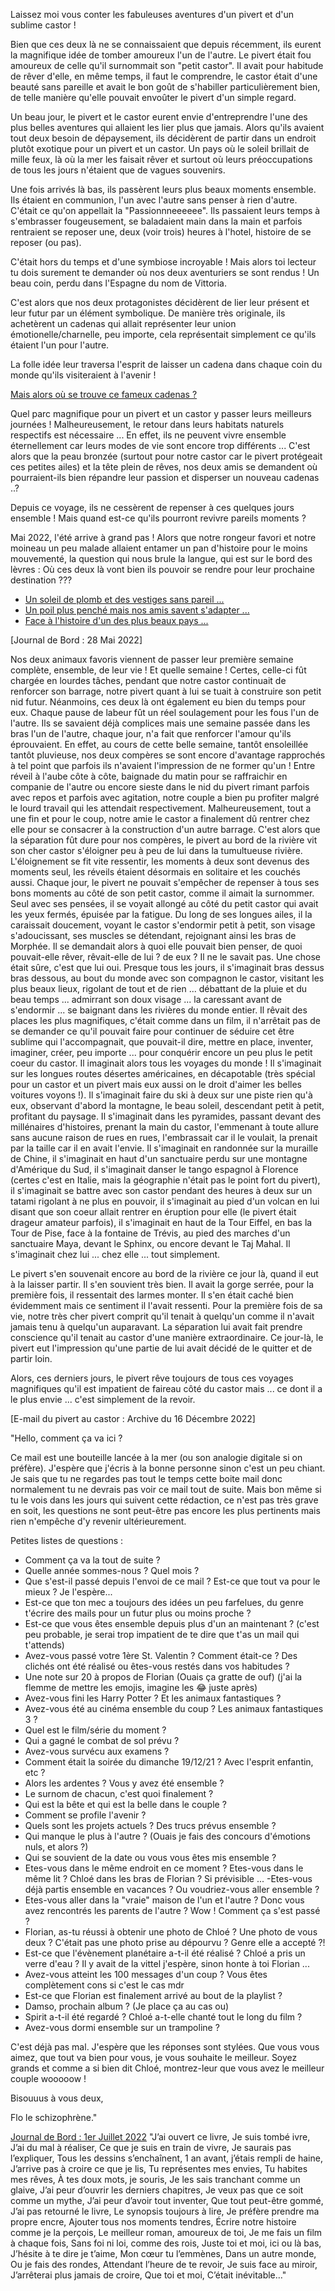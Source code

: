 Laissez moi vous conter les fabuleuses aventures d'un pivert et d'un sublime castor !

Bien que ces deux là ne se connaissaient que depuis récemment, ils eurent la magnifique idée de tomber amoureux l'un
de l'autre. Le pivert était fou amoureux de celle qu'il surnommait son "petit castor". Il avait pour habitude de 
rêver d'elle, en même temps, il faut le comprendre, le castor était d'une beauté sans pareille et avait le bon goût
de s'habiller particulièrement bien, de telle manière qu'elle pouvait envoûter le pivert d'un simple regard.

Un beau jour, le pivert et le castor eurent envie d'entreprendre l'une des plus belles aventures qui allaient les 
lier plus que jamais. Alors qu'ils avaient tout deux besoin de dépaysement, ils décidèrent de partir dans un endroit
plutôt exotique pour un pivert et un castor. Un pays où le soleil brillait de mille feux, là où la mer les faisait
rêver et surtout où leurs préoccupations de tous les jours n'étaient que de vagues souvenirs.

Une fois arrivés là bas, ils passèrent leurs plus beaux moments ensemble. Ils étaient en communion, l'un avec
l'autre sans penser à rien d'autre. C'était ce qu'on appellait la "Passionnneeeeee". Ils passaient leurs temps à
s'embrasser fougeusement, se baladaient main dans la main et parfois rentraient se reposer une, deux (voir trois)
heures à l'hotel, histoire de se reposer (ou pas).

C'était hors du temps et d'une symbiose incroyable ! Mais alors toi lecteur tu dois surement te demander où 
nos deux aventuriers se sont rendus ! Un beau coin, perdu dans l'Espagne du nom de Vittoria.

C'est alors que nos deux protagonistes décidèrent de lier leur présent et leur futur par un élément symbolique. De manière très originale, ils achetèrent un cadenas qui allait représenter leur union émotionelle/charnelle, peu importe, cela représentait simplement ce qu'ils étaient l'un pour l'autre. 

La folle idée leur traversa l'esprit de laisser un cadena dans chaque coin du monde qu'ils visiteraient à l'avenir ! 

[Mais alors où se trouve ce fameux cadenas ?](https://earth.google.com/web/search/42%c2%b050%2739%27%27N+2%c2%b040%2732%27%27W/@42.8441667,-2.6755556,528.52593762a,749.88611897d,35y,0h,45t,0r/data=ClwaMhIsGaVviKcNbEVAIYoJxbGJZwXAKhg0MsKwNTAnMzknJ04gMsKwNDAnMzInJ1cYAiABIiYKJAmkutX2iL0zQBGiutX2iL0zwBlZvGMm7GMfQCHj-bTXykhXwCgC)

Quel parc magnifique pour un pivert et un castor y passer leurs meilleurs journées ! Malheureusement, le retour dans leurs habitats naturels respectifs est nécessaire ... En effet, ils ne peuvent vivre ensemble éternellement car leurs modes de vie sont encore trop différents ... C'est alors que la peau bronzée (surtout pour notre castor car le pivert protégeait ces petites ailes) et la tête plein de rêves, nos deux amis se demandent où pourraient-ils bien répandre leur passion et disperser un nouveau cadenas ..?

Depuis ce voyage, ils ne cessèrent de repenser à ces quelques jours ensemble ! Mais quand est-ce qu'ils pourront revivre pareils moments ? 

Mai 2022, l'été arrive à grand pas ! Alors que notre rongeur favori et notre moineau un peu malade allaient entamer un pan d'histoire pour le moins mouvementé, la question qui nous brule la langue, qui est sur le bord des lèvres : Où ces deux là vont bien ils pouvoir se rendre pour leur prochaine destination ???

- [Un soleil de plomb et des vestiges sans pareil ...](https://earth.google.com/web/search/Ghiz%c3%a9e/@29.9772962,31.1324955,64.28935052a,900.52414138d,35y,0h,45t,0r/data=CnIaSBJCCiUweDE0NTg0ZjdkZTIzOWJiY2Q6MHhjYTc0NzQzNTVhNmUzNjhiGUyBcRUw-j1AIf5dnznrIT9AKgdHaGl6w6llGAIgASImCiQJdqFapmduRUAR5a1MzqFrRUAZ0OBNemo0BcAhpgtDmhd4BcAoAg)
- [Un poil plus penché mais nos amis savent s'adapter ...](https://earth.google.com/web/search/tour+de+pise/@43.722952,10.396597,32.22407251a,738.16875914d,35y,0h,45t,0r/data=CncaTRJHCiUweDEyZDU5MWE2YzQ0ZTg4Y2Q6MHgzMmVjYTliMWQ1NTRmYzAzGfVJ7rCJ3EVAIShiEcMOyyRAKgx0b3VyIGRlIHBpc2UYAiABIiYKJAnqiuTsqLlHQBFn2-KKLjdEQBn0HaSJDWk0QCFE-vDvdtcBwCgC)
- [Face à l'histoire d'un des plus beaux pays ...](https://earth.google.com/web/search/Acropolis,+Dionysiou+Areopagitou,+Athina+105+58,+Gr%c3%a8ce/@37.9696365,23.7268983,88.48305093a,811.77629663d,35y,0h,45t,0r/data=CqIBGngScgolMHgxNGExYmQxOWU1ZjgwNDEzOjB4NjYyYWE1NDQ4ZTkxMWY0NBkDQYAMHfxCQCGbBMoBFro3QCo3QWNyb3BvbGlzLCBEaW9ueXNpb3UgQXJlb3BhZ2l0b3UsIEF0aGluYSAxMDUgNTgsIEdyw6hjZRgCIAEiJgokCbcuVtKn_kJAEYPJRJLB-0JAGZ7j6kTRuDdAIRuTN7oKsjdAKAI)


[Journal de Bord : 28 Mai 2022]

Nos deux animaux favoris viennent de passer leur première semaine complète, ensemble, de leur vie ! Et quelle semaine ! Certes, celle-ci fût chargée en lourdes tâches, pendant que notre castor continuait de renforcer son barrage, notre pivert quant à lui se tuait à construire son petit nid futur. Néanmoins, ces deux là ont également eu bien du temps pour eux. Chaque pause de labeur fût un réel soulagement pour les fous l'un de l'autre. Ils se savaient déjà complices mais une semaine passée dans les bras l'un de l'autre, chaque jour, n'a fait que renforcer l'amour qu'ils éprouvaient. En effet, au cours de cette belle semaine, tantôt ensoleillée tantôt pluvieuse, nos deux compères se sont encore d'avantage rapprochés à tel point que parfois ils n'avaient l'impression de ne former qu'un ! Entre réveil à l'aube côte à côte, baignade du matin pour se raffraichir en companie de l'autre ou encore sieste dans le nid du pivert rimant parfois avec repos et parfois avec agitation, notre couple a bien pu profiter malgré le lourd travail qui les attendait respectivement. Malheureusement, tout a une fin et pour le coup, notre amie le castor a finalement dû rentrer chez elle pour se consacrer à la construction d'un autre barrage. C'est alors que la séparation fût dure pour nos compères, le pivert au bord de la rivière vit son cher castor s'éloigner peu à peu de lui dans la tumultueuse rivière. L'éloignement se fit vite ressentir, les moments à deux sont devenus des moments seul, les réveils étaient désormais en solitaire et les couchés aussi. Chaque jour, le pivert ne pouvait s'empêcher de repenser à tous ses bons moments au côté de son petit castor, comme il aimait la surnommer. Seul avec ses pensées, il se voyait allongé au côté du petit castor qui avait les yeux fermés, épuisée par la fatigue. Du long de ses longues ailes, il la caraissait doucement, voyant le castor s'endormir petit à petit, son visage s'adoucissant, ses muscles se détendant, rejoignant ainsi les bras de Morphée. Il se demandait alors à quoi elle pouvait bien penser, de quoi pouvait-elle rêver, rêvait-elle de lui ? de eux ? Il ne le savait pas. Une chose était sûre, c'est que lui oui. Presque tous les jours, il s'imaginait bras dessus bras dessous, au bout du monde avec son compagnon le castor, visitant les plus beaux lieux, rigolant de tout et de rien ... débattant de la pluie et du beau temps ... admirrant son doux visage ... la caressant avant de s'endormir ... se baignant dans les rivières du monde entier. Il rêvait des places les plus magnifiques, c'était comme dans un film, il n'arrêtait pas de se demander ce qu'il pouvait faire pour continuer de séduire cet être sublime qui l'accompagnait, que pouvait-il dire, mettre en place, inventer, imaginer, créer, peu importe ... pour conquérir encore un peu plus le petit coeur du castor. Il imaginait alors tous les voyages du monde !  Il s'imaginait sur les longues routes désertes américaines, en décapotable (très spécial pour un castor et un pivert mais eux aussi on le droit d'aimer les belles voitures voyons !). Il s'imaginait faire du ski à deux sur une piste rien qu'à eux, observant d'abord la montagne, le beau soleil, descendant petit à petit, profitant du paysage. Il s'imaginait dans les pyramides, passant devant des millénaires d'histoires, prenant la main du castor, l'emmenant à toute allure sans aucune raison de rues en rues, l'embrassait car il le voulait, la prenait par la taille car il en avait l'envie. Il s'imaginait en randonnée sur la muraille de Chine, il s'imaginait en haut d'un sanctuaire perdu sur une montagne d'Amérique du Sud, il s'imaginait danser le tango espagnol à Florence (certes c'est en Italie, mais la géographie n'était pas le point fort du pivert), il s'imaginait se battre avec son castor pendant des heures à deux sur un tatami rigolant à ne plus en pouvoir, il s'imaginait au pied d'un volcan en lui disant que son coeur allait rentrer en éruption pour elle (le pivert était drageur amateur parfois), il s'imaginait en haut de  la Tour Eiffel, en bas la Tour de Pise, face à la fontaine de Trévis, au pied des marches d'un sanctuaire Maya,
devant le Sphinx, ou encore devant le Taj Mahal. Il s'imaginait chez lui ... chez elle ... tout simplement. 

Le pivert s'en souvenait encore au bord de la rivière ce jour là, quand il eut à la laisser partir. Il s'en souvient très bien. Il avait la gorge serrée, pour la première fois, il ressentait des larmes monter. Il s'en était caché bien évidemment mais ce sentiment il l'avait ressenti. Pour la première fois de sa vie,
notre très cher pivert comprit qu'il tenait à quelqu'un comme il n'avait jamais tenu à quelqu'un auparavant. La séparation lui avait fait prendre conscience qu'il tenait au castor d'une manière extraordinaire. Ce jour-là, le pivert eut l'impression qu'une partie de lui avait décidé de le quitter et de partir loin.

Alors, ces derniers jours, le pivert rêve toujours de tous ces voyages magnifiques qu'il est impatient de faireau côté du castor mais ... ce dont il a le plus envie ... c'est simplement de la revoir.


[E-mail du pivert au castor : Archive du 16 Décembre 2022]

"Hello, comment ça va ici ?

Ce mail est une bouteille lancée à la mer (ou son analogie digitale si on préfère).
J'espère que j'écris à la bonne personne sinon c'est un peu chiant. 
Je sais que tu ne regardes pas tout le temps cette boite mail donc normalement tu ne devrais pas voir ce mail tout de suite. Mais bon même si tu le vois dans les jours qui suivent cette rédaction, ce n'est pas très grave en soit, les questions ne sont peut-être pas encore les plus pertinents mais rien n'empêche d'y revenir ultérieurement.


Petites listes de questions : 
- Comment ça va la tout de suite ?
- Quelle année sommes-nous ? Quel mois ? 
- Que s'est-il passé depuis l'envoi de ce mail ? Est-ce que tout va pour le mieux ? Je l'espère... 
- Est-ce que ton mec a toujours des idées un peu farfelues, du genre t'écrire des mails pour un futur plus ou moins proche ?
- Est-ce que vous êtes ensemble depuis plus d'un an maintenant ? (c'est peu probable, je serai trop impatient de te dire que t'as un mail qui t'attends)
- Avez-vous passé votre 1ère St. Valentin ? Comment était-ce ? Des clichés ont été réalisé ou êtes-vous restés dans vos habitudes ?
- Une note sur 20 à propos de Florian (Ouais ça gratte de ouf) (j'ai la flemme de mettre les emojis, imagine les 😂 juste après)
- Avez-vous fini les Harry Potter ? Et les animaux fantastiques ?
- Avez-vous été au cinéma ensemble du coup ? Les animaux fantastiques 3 ? 
- Quel est le film/série du moment ?
- Qui a gagné le combat de sol prévu ?
- Avez-vous survécu aux examens ?
- Comment était la soirée du dimanche 19/12/21 ? Avec l'esprit enfantin, etc ? 
- Alors les ardentes ? Vous y avez été ensemble ?
- Le surnom de chacun, c'est quoi finalement ? 
- Qui est la bête et qui est la belle dans le couple ?
- Comment se profile l'avenir ?
- Quels sont les projets actuels ? Des trucs prévus ensemble ?
- Qui manque le plus à l'autre ? (Ouais je fais des concours d'émotions nuls, et alors ?)
- Qui se souvient de la date ou vous vous êtes mis ensemble ? 
- Etes-vous dans le même endroit en ce moment ? Etes-vous dans le même lit ? Chloé dans les bras de Florian ? Si prévisible ... 
-Etes-vous déjà partis ensemble en vacances ? Ou voudriez-vous aller ensemble ? 
- Etes-vous aller dans la "vraie" maison de l'un et l'autre ? Donc vous avez rencontrés les parents de l'autre ? Wow ! Comment ça s'est passé ?
- Florian, as-tu réussi à obtenir une photo de Chloé ? Une photo de vous deux ? C'était pas une photo prise au dépourvu ? Genre elle a accepté ?!
- Est-ce que l'évènement planétaire a-t-il été réalisé ? Chloé a pris un verre d'eau ? Il y avait de la vittel j'espère, sinon honte à toi Florian ... 
- Avez-vous atteint les 100 messages d'un coup ? Vous êtes complètement cons si c'est le cas mdr
- Est-ce que Florian est finalement arrivé au bout de la playlist ? 
- Damso, prochain album ? (Je place ça au cas ou) 
- Spirit a-t-il été regardé ? Chloé a-t-elle chanté tout le long du film ?
- Avez-vous dormi ensemble sur un trampoline ? 

C'est déjà pas mal. J'espère que les réponses sont stylées. Que vous vous aimez, que tout va bien pour vous, je vous souhaite le meilleur. Soyez grands et comme a si bien dit Chloé, montrez-leur que vous avez le meilleur couple wooooow ! 

Bisouuus à vous deux, 

Flo le schizophrène."


[Journal de Bord : 1er Juillet 2022](https://www.youtube.com/watch?v=-r4Pu2s88eA&list=RD-r4Pu2s88eA&start_radio=1)
"J’ai ouvert ce livre, 
Je suis tombé ivre, 
J’ai du mal à réaliser, 
Ce que je suis en train de vivre, 
Je saurais pas l’expliquer, 
Tous les dessins s’enchaînent, 
1 an avant, j’étais rempli de haine, 
J’arrive pas à croire ce que je lis, 
Tu représentes mes envies, 
Tu habites mes rêves, 
À tes doux mots, je souris, 
Je les sais tranchant comme un glaive, 
J’ai peur d’ouvrir les derniers chapitres,
Je veux pas que ce soit comme un mythe,
J’ai peur d’avoir tout inventer, 
Que tout peut-être gommé, 
J’ai pas retourné le livre, 
Le synopsis toujours à lire, 
Je préfère prendre ma propre encre, 
Ajouter tous nos moments tendres,
Écrire notre histoire comme je la perçois,
Le meilleur roman, amoureux de toi, 
Je me fais un film à chaque fois, 
Sans foi ni loi, comme des rois, 
Juste toi et moi, ici ou là bas, 
J’hésite à te dire je t’aime, 
Mon cœur tu l’emmènes,
Dans un autre monde, 
Ou je fais des rondes, 
Attendant l’heure de te revoir,
Je suis face au miroir, 
J’arrêterai plus jamais de croire, 
Que toi et moi, 
C’était inévitable…"


